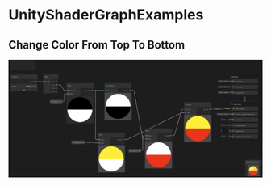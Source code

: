 # UnityShaderGraphExamples

## Change Color From Top To Bottom

![alt text](https://github.com/SonmezYigithan/UnityShaderGraphExamples/blob/main/ExampleImages/ColorChangerShaderGraph.png?raw=true)
